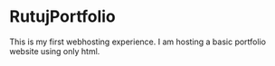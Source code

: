# RutujPortfolio
This is my first webhosting experience. I am hosting a basic portfolio website using only html.
